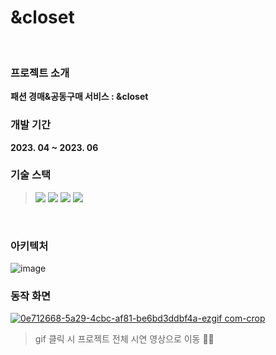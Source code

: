 # &closet
<br>

### 프로젝트 소개
 **패션 경매&공동구매 서비스 : &closet**
<br>

### 개발 기간
**2023. 04 ~ 2023. 06**
<br>

### 기술 스택
> <a href="https://www.java.com/ko/"><img src="https://img.shields.io/badge/Java-F58219?style=flat-square&logo=Java&logoColor=white"/></a>
<a href="https://spring.io/projects/spring-boot"><img src="https://img.shields.io/badge/SpringBoot-6AAE3D?style=flat-square&logo=SpringBoot&logoColor=white"/></a>
<a href="https://spring.io/projects/spring-data-jpa"><img src="https://img.shields.io/badge/Spring Data JPA-375582?style=flat-square&logo=&logoColor=white"/></a>
<a href="https://www.oracle.com/"><img src="https://img.shields.io/badge/Oracle-A374DB?style=flat-square&logo=Oracle&logoColor=white"/></a>
<br>

### 아키텍처
![image](https://github.com/user-attachments/assets/0698bfce-d6eb-4c8e-886c-5a873b735213)

###  동작 화면
<a href="https://drive.google.com/file/d/13WBKlRj1sCNKJDXosgSLLDFhQ68vvCdS/view?usp=drive_link">![0e712668-5a29-4cbc-af81-be6bd3ddbf4a-ezgif com-crop](https://github.com/yerimm99/closet/assets/86309538/14158e5c-9da3-47ed-8520-f9a7bba75f37)</a> 
> gif 클릭 시 프로젝트 전체 시연 영상으로 이동 🏃‍♀️
<br>
